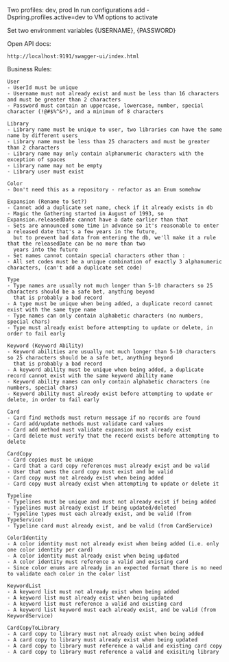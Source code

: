 Two profiles: dev, prod
In run configurations add -Dspring.profiles.active=dev to VM options to activate

Set two environment variables {USERNAME}, {PASSWORD}

Open API docs: 

    http://localhost:9191/swagger-ui/index.html

Business Rules:

    User
    - UserId must be unique
    - Username must not already exist and must be less than 16 characters and must be greater than 2 characters
    - Password must contain an uppercase, lowercase, number, special character (!@#$%^&*), and a minimum of 8 characters

    Library
    - Library name must be unique to user, two libraries can have the same name by different users
    - Library name must be less than 25 characters and must be greater than 2 characters
    - Library name may only contain alphanumeric characters with the exception of spaces
    - Library name may not be empty
    - Library user must exist

    Color
    - Don't need this as a repository - refactor as an Enum somehow

    Expansion (Rename to Set?)
    - Cannot add a duplicate set name, check if it already exists in db
    - Magic the Gathering started in August of 1993, so Expansion.releasedDate cannot have a date earlier than that
    - Sets are announced some time in advance so it's reasonable to enter a released date that's a few years in the future,
      but to prevent bad data from entering the db, we'll make it a rule that the releasedDate can be no more than two 
      years into the future
    - Set names cannot contain special characters other than :
    - All set codes must be a unique combination of exactly 3 alphanumeric characters, (can't add a duplicate set code)

    Type
    - Type names are usually not much longer than 5-10 characters so 25 characters should be a safe bet, anything beyond
      that is probably a bad record
    - A type must be unique when being added, a duplicate record cannot exist with the same type name
    - Type names can only contain alphabetic characters (no numbers, special chars)
    - Type must already exist before attempting to update or delete, in order to fail early

    Keyword (Keyword Ability)
    - Keyword abilities are usually not much longer than 5-10 characters so 25 characters should be a safe bet, anything beyond
      that is probably a bad record
    - A keyword ability must be unique when being added, a duplicate record cannot exist with the same keyword ability name
    - Keyword ability names can only contain alphabetic characters (no numbers, special chars)
    - Keyword ability must already exist before attempting to update or delete, in order to fail early

    Card
    - Card find methods must return message if no records are found
    - Card add/update methods must validate card values
    - Card add method must validate expansion must already exist
    - Card delete must verify that the record exists before attempting to delete

    CardCopy
    - Card copies must be unique
    - Card that a card copy references must already exist and be valid
    - User that owns the card copy must exist and be valid
    - Card copy must not already exist when being added
    - Card copy must already exist when attempting to update or delete it

    Typeline
    - Typelines must be unique and must not already exist if being added
    - Typelines must already exist if being updated/deleted
    - Typeline types must each already exist, and be valid (from TypeService) 
    - Typeline card must already exist, and be valid (from CardService)

    ColorIdentity
    - A color identity must not already exist when being added (i.e. only one color identity per card)
    - A color identity must already exist when being updated
    - A color identity must reference a valid and existing card
    - Since color enums are already in an expected format there is no need to validate each color in the color list

    KeywordList
    - A keyword list must not already exist when being added
    - A keyword list must already exist when being updated
    - A keyword list must reference a valid and existing card
    - A keyword list keyword must each already exist, and be valid (from KeywordService)

    CardCopyToLibrary
    - A card copy to library must not already exist when being added
    - A card copy to library must already exist when being updated
    - A card copy to library must reference a valid and existing card copy
    - A card copy to library must reference a valid and exisiting library